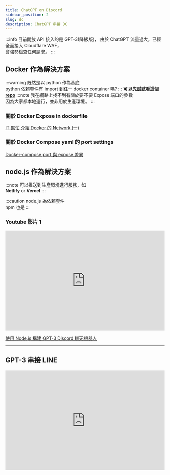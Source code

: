 ```yaml
---
title: ChatGPT on Discord
sidebar_position: 2
slug: dc
description: ChatGPT 串接 DC
---
```


:::info
目前開放 API 接入的是 GPT-3(降級版)，
由於 ChatGPT 流量過大，已經全面接入 Cloudflare WAF，  
會強勢檢查任何請求。
:::

## Docker 作為解決方案

:::warning
既然是以 python 作為基底  
python 依賴套件有 import 到任一 docker container 嗎?
:::
[**可以先試試看這個 repo**](https://github.com/Zero6992/chatGPT-discord-bot)
:::note
我在網路上找不到有關於要不要 Expose 端口的參數  
因為大家都本地運行，並非用於生產環境。
:::

### 關於 Docker Expose in dockerfile

[IT 幫忙 介紹 Docker 的 Network (一)](https://ithelp.ithome.com.tw/articles/10193291)

### 關於 Docker Compose yaml 的 port settings

[Docker-compose port 與 expose 差異](https://blog.myctw.cc/post/df5.html)

## node.js 作為解決方案

:::note
可以推送到生產環境進行服務，如  
**Netlify** or **Vercel**
:::

:::caution
node.js 為依賴套件  
npm 也是
:::

### Youtube 影片 1

<iframe width="100%" height="315" src="https://www.youtube.com/embed/roMykVsig-A" title="YouTube video player" frameborder="0" allow="accelerometer; autoplay; clipboard-write; encrypted-media; gyroscope; picture-in-picture; web-share" allowfullscreen></iframe>

[使用 Node.js 構建 GPT-3 Discord 聊天機器人](https://www.twilio.com/blog/build-gpt-3-discord-chatbot-node-js)

---

## GPT-3 串接 LINE

<iframe width="100%" height="315" src="https://www.youtube.com/embed/uHsCou1AfEU" title="YouTube video player" frameborder="0" allow="accelerometer; autoplay; clipboard-write; encrypted-media; gyroscope; picture-in-picture; web-share" allowfullscreen></iframe>

